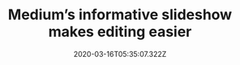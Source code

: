 ﻿---
title: "Medium’s informative slideshow makes editing easier"
description: "Medium prompts a lower screen slideshow when users start editing. The slideshow features some of the shortcuts and features of the editor as well as related visuals to make it more memorable."
popupImage: "/assets/onboardings/medium-informative-slideshow-1.jpg"
popupImageAlt: Medium informative slideshow 1
popupImage2: "/assets/onboardings/medium-informative-slideshow-4.jpg"
popupImage2Alt: Medium informative slideshow 2
date: "2020-03-16T05:35:07.322Z"
category: 2
product: 1
bullets:
    - title: "✅ <b>Subtle but effective</b> : Medium’s educational slideshow that resembles a bigger tooltip doesn’t have any highlighting or background shadowing. It is the same color as the background and overall very subtle if not for its size. Yet it is still effective since users can refer to it at all times without the need to dismiss it.<br>
                ✅ <b>Visual support</b> : Thanks to the visuals included in the slideshow, users can remember the features and shortcuts more easily.<br>
                ✅ <b>To-the-point</b> : Instead of going with tooltips, explaining details back and forth, Medium puts all the info in one place. For example, all the shortcuts being given to the user at one go instead of showing them one by one is a great practice.<br>"
    
---